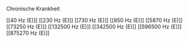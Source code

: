 Chronische Krankheit

[[40 Hz (E)]]
[[230 Hz (E)]]
[[730 Hz (E)]]
[[850 Hz (E)]]
[[5870 Hz (E)]]
[[73250 Hz (E)]]
[[132500 Hz (E)]]
[[342500 Hz (E)]]
[[596500 Hz (E)]]
[[875270 Hz (E)]]